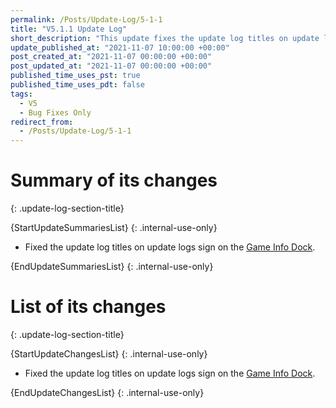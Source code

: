 ```yaml
---
permalink: /Posts/Update-Log/5-1-1
title: "V5.1.1 Update Log"
short_description: "This update fixes the update log titles on update logs sign on the [Game Info Dock](/Wiki/Docks/Game-Info-Dock)."
update_published_at: "2021-11-07 10:00:00 +00:00"
post_created_at: "2021-11-07 00:00:00 +00:00"
post_updated_at: "2021-11-07 00:00:00 +00:00"
published_time_uses_pst: true
published_time_uses_pdt: false
tags:
  - V5
  - Bug Fixes Only
redirect_from:
  - /Posts/Update-Log/5-1-1
---
```


# Summary of its changes
{: .update-log-section-title}

{StartUpdateSummariesList}
{: .internal-use-only}

* Fixed the update log titles on update logs sign on the [Game Info Dock](/Wiki/Docks/Game-Info-Dock).

{EndUpdateSummariesList}
{: .internal-use-only}

# List of its changes
{: .update-log-section-title}

{StartUpdateChangesList}
{: .internal-use-only}

* Fixed the update log titles on update logs sign on the [Game Info Dock](/Wiki/Docks/Game-Info-Dock).

{EndUpdateChangesList}
{: .internal-use-only}